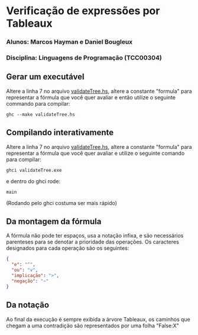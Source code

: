 # Verificação de expressões por Tableaux

### Alunos: Marcos Hayman e Daniel Bougleux

### Disciplina: Linguagens de Programação (TCC00304)

## Gerar um executável

Altere a linha 7 no arquivo [validateTree.hs](validateTree.hs), altere a constante "formula" para representar a fórmula que você quer avaliar e então utilize o seguinte commando para compilar:

```shell
ghc --make validateTree.hs
```

## Compilando interativamente

Altere a linha 7 no arquivo [validateTree.hs](validateTree.hs), altere a constante "formula" para representar a fórmula que você quer avaliar e utilize o seguinte comando para compilar:

```shell
ghci validateTree.exe
```

e dentro do ghci rode:

```shell
main
```

(Rodando pelo ghci costuma ser mais rápido)

## Da montagem da fórmula

A fórmula não pode ter espaços, usa a notação infixa, e são necessários parenteses para se denotar a prioridade das operações.
Os caracteres designados para cada operação são os seguintes:

```json
{
  "e": "^",
  "ou": "v",
  "implicação": ">",
  "negação": "~"
}
```

## Da notação

Ao final da execução é sempre exibida a árvore Tableaux, os caminhos que chegam a uma contradição são representados por uma folha "False:X"
